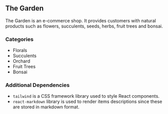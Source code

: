 ## The Garden

The Garden is an e-commerce shop. It provides customers with natural products such as flowers, succulents, seeds, herbs, fruit trees and bonsai.

### Categories
- Florals
- Succulents
- Orchard
- Fruit Trees
- Bonsai
### Additional Dependencies
- `tailwind` is a CSS framework library used to style React components.
- `react-markdown` library is used to render items descriptions since these are stored in markdown format.
